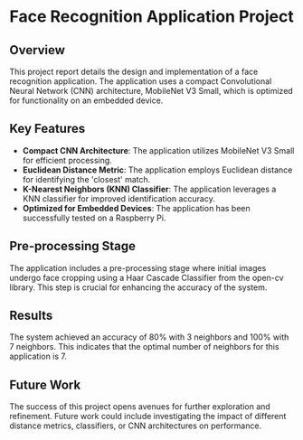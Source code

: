 # Face Recognition Application Project

## Overview
This project report details the design and implementation of a face recognition application. The application uses a compact Convolutional Neural Network (CNN) architecture, MobileNet V3 Small, which is optimized for functionality on an embedded device.

## Key Features
- **Compact CNN Architecture**: The application utilizes MobileNet V3 Small for efficient processing.
- **Euclidean Distance Metric**: The application employs Euclidean distance for identifying the 'closest' match.
- **K-Nearest Neighbors (KNN) Classifier**: The application leverages a KNN classifier for improved identification accuracy.
- **Optimized for Embedded Devices**: The application has been successfully tested on a Raspberry Pi.

## Pre-processing Stage
The application includes a pre-processing stage where initial images undergo face cropping using a Haar Cascade Classifier from the open-cv library. This step is crucial for enhancing the accuracy of the system.

## Results
The system achieved an accuracy of 80% with 3 neighbors and 100% with 7 neighbors. This indicates that the optimal number of neighbors for this application is 7.

## Future Work
The success of this project opens avenues for further exploration and refinement. Future work could include investigating the impact of different distance metrics, classifiers, or CNN architectures on performance.
